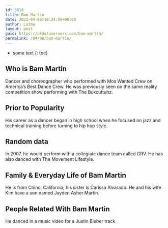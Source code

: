 ```yaml
---
id: 5018
title: Bam Martin
date: 2021-04-06T18:24:59+00:00
author: Laima
layout: post
guid: https://ukdataservers.com/bam-martin/
permalink: /04/06/bam-martin/
---
```


* some text
{: toc}


## Who is Bam Martin
                  
                  
                  
Dancer and choreographer who performed with Mos Wanted Crew on America&#8217;s Best Dance Crew. He was previously seen on the same reality competition show performing with The Boxcuttuhz.
                  
              
            
              
            
                
                
                
## Prior to Popularity
                  
                  
                  
His career as a dancer began in high school when he focused on jazz and technical training before turning to hip hop style.
                  
              
            
              
            
                
                
                
## Random data
                  
                  
                  
In 2007, he would perform with a collegiate dance team called GRV. He has also danced with The Movement Lifestyle.
                  
              
            
              
            
                
                
                
## Family & Everyday Life of Bam Martin
                  
                  
                  
He is from Chino, California; his sister is Carissa Alvarado. He and his wife Kim have a son named Jayden Asher Martin.
                  
              
            
              
            
                
                
                
## People Related With Bam Martin
                  
                  
                  
He danced in a music video for a Justin Bieber track.
                  
              
            
              
            
                
              
            
              
              
            
            
              
            
          
          
          